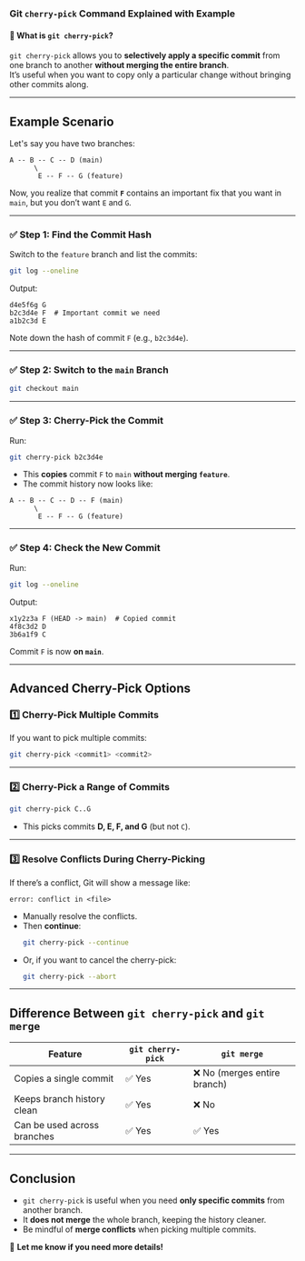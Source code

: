 ### **Git `cherry-pick` Command Explained with Example**  

#### 🔹 **What is `git cherry-pick`?**  
`git cherry-pick` allows you to **selectively apply a specific commit** from one branch to another **without merging the entire branch**.  
It’s useful when you want to copy only a particular change without bringing other commits along.

---

## **Example Scenario**
Let's say you have two branches:  

```
A -- B -- C -- D (main)
      \
       E -- F -- G (feature)
```

Now, you realize that commit **`F`** contains an important fix that you want in `main`, but you don’t want `E` and `G`.  

---

### ✅ **Step 1: Find the Commit Hash**
Switch to the `feature` branch and list the commits:
```sh
git log --oneline
```
Output:
```
d4e5f6g G
b2c3d4e F  # Important commit we need
a1b2c3d E
```
Note down the hash of commit `F` (e.g., `b2c3d4e`).

---

### ✅ **Step 2: Switch to the `main` Branch**
```sh
git checkout main
```

---

### ✅ **Step 3: Cherry-Pick the Commit**
Run:
```sh
git cherry-pick b2c3d4e
```
- This **copies** commit `F` to `main` **without merging `feature`**.
- The commit history now looks like:
```
A -- B -- C -- D -- F (main)
      \
       E -- F -- G (feature)
```

---

### ✅ **Step 4: Check the New Commit**
Run:
```sh
git log --oneline
```
Output:
```
x1y2z3a F (HEAD -> main)  # Copied commit
4f8c3d2 D
3b6a1f9 C
```
Commit `F` is now **on `main`**.

---

## **Advanced Cherry-Pick Options**
### **1️⃣ Cherry-Pick Multiple Commits**
If you want to pick multiple commits:
```sh
git cherry-pick <commit1> <commit2>
```

---

### **2️⃣ Cherry-Pick a Range of Commits**
```sh
git cherry-pick C..G
```
- This picks commits **D, E, F, and G** (but not `C`).

---

### **3️⃣ Resolve Conflicts During Cherry-Picking**
If there’s a conflict, Git will show a message like:
```
error: conflict in <file>
```
- Manually resolve the conflicts.
- Then **continue**:
  ```sh
  git cherry-pick --continue
  ```
- Or, if you want to cancel the cherry-pick:
  ```sh
  git cherry-pick --abort
  ```

---

## **Difference Between `git cherry-pick` and `git merge`**
| Feature            | `git cherry-pick` | `git merge` |
|--------------------|------------------|-------------|
| Copies a single commit | ✅ Yes | ❌ No (merges entire branch) |
| Keeps branch history clean | ✅ Yes | ❌ No |
| Can be used across branches | ✅ Yes | ✅ Yes |

---

## **Conclusion**
- `git cherry-pick` is useful when you need **only specific commits** from another branch.  
- It **does not merge** the whole branch, keeping the history cleaner.  
- Be mindful of **merge conflicts** when picking multiple commits.  

🚀 **Let me know if you need more details!**